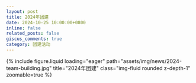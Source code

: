 ```yaml
---
layout: post
title: 2024年团建
date: 2024-10-25 10:00:00+0800
inline: false
related_posts: false
giscus_comments: true
category: 团建活动
---
```


{% include figure.liquid loading="eager" path="assets/img/news/2024-team-building.jpg" title="2024年团建" class="img-fluid rounded z-depth-1" zoomable=true %}
